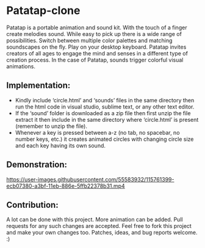 # Patatap-clone
Patatap is a portable animation and sound kit. With the touch of a finger create melodies sound. While easy to pick up there is a wide range of possibilities. Switch between multiple color palettes and matching soundscapes on the fly. Play on your desktop keyboard. Patatap invites creators of all ages to engage the mind and senses in a different type of creation process. In the case of Patatap, sounds trigger colorful visual animations.

## Implementation:
- Kindly include ‘circle.html’ and ‘sounds’ files in the same directory then run the html code in visual studio, sublime text, or any other text editor.
- If the ‘sound’ folder is downloaded as a zip file then first unzip the file extract it then include in the same directory where ‘circle.html’ is present (remember to unzip the file).	
- Whenever a key is pressed between a-z (no tab, no spacebar, no number keys, etc.) it creates animated circles with changing circle size and each key having its own sound.

## Demonstration:
https://user-images.githubusercontent.com/55583932/115761399-ecb07380-a3bf-11eb-886e-5ffb22378b31.mp4

## Contribution:
A lot can be done with this project. More animation can be added. Pull requests for any such changes are accepted. Feel free to fork this project and make your own changes too. Patches, ideas, and bug reports welcome. :)
